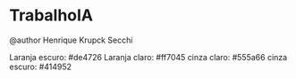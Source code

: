 # TrabalhoIA
@author Henrique Krupck Secchi

Laranja escuro: #de4726
Laranja claro: #ff7045
cinza claro: #555a66
cinza escuro: #414952

